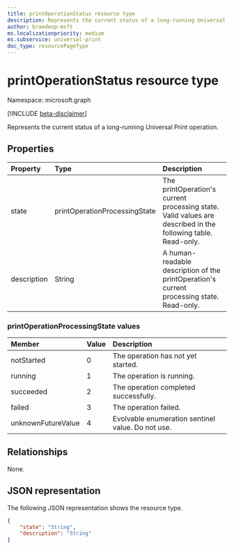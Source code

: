 ```yaml
---
title: printOperationStatus resource type
description: Represents the current status of a long-running Universal Print operation.
author: braedenp-msft
ms.localizationpriority: medium
ms.subservice: universal-print
doc_type: resourcePageType
---
```


# printOperationStatus resource type

Namespace: microsoft.graph

[!INCLUDE [beta-disclaimer](../../includes/beta-disclaimer.md)]

Represents the current status of a long-running Universal Print operation.

## Properties
| Property     | Type        | Description |
|:-------------|:------------|:------------|
|state|printOperationProcessingState|The printOperation's current processing state. Valid values are described in the following table. Read-only.|
|description|String|A human-readable description of the printOperation's current processing state. Read-only.|

### printOperationProcessingState values

|Member|Value|Description|
|:---|:---|:---|
|notStarted|0|The operation has not yet started.|
|running|1|The operation is running.|
|succeeded|2|The operation completed successfully.|
|failed|3|The operation failed.|
|unknownFutureValue|4|Evolvable enumeration sentinel value. Do not use.|

## Relationships

None.

## JSON representation

The following JSON representation shows the resource type.

<!-- {
  "blockType": "resource",
  "optionalProperties": [

  ],
  "@odata.type": "microsoft.graph.printOperationStatus"
}-->

```json
{
    "state": "String",
    "description": "String"
}
```

<!-- uuid: 8fcb5dbc-d5aa-4681-8e31-b001d5168d79
2015-10-25 14:57:30 UTC -->
<!-- {
  "type": "#page.annotation",
  "description": "printOperationStatus resource",
  "keywords": "",
  "section": "documentation",
  "tocPath": ""
}-->

